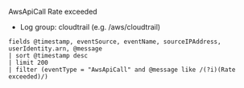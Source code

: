 AwsApiCall Rate exceeded
- Log group: cloudtrail (e.g. /aws/cloudtrail)
```
fields @timestamp, eventSource, eventName, sourceIPAddress, userIdentity.arn, @message
| sort @timestamp desc
| limit 200
| filter (eventType = "AwsApiCall" and @message like /(?i)(Rate exceeded)/)
```
